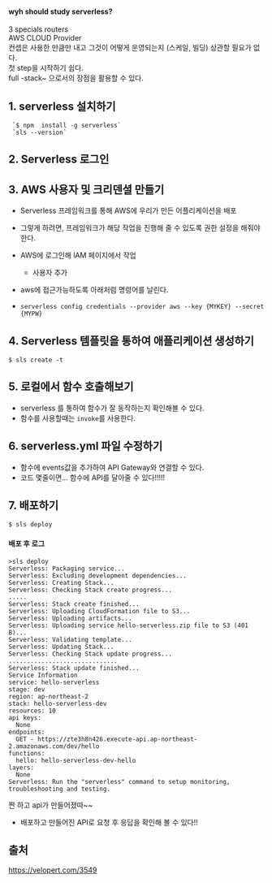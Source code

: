 #### wyh should study serverless? 
3 specials routers  
AWS CLOUD Provider  
컨셉은 사용한 만큼만 내고 그것이 어떻게 운영되는지 (스케일, 빌딩) 상관할 필요가 없다.  
첫 step을 시작하기 쉽다.  
full -stack~ 으로서의 장점을 활용할 수 있다. 
   

## 1. serverless 설치하기
    
```
 `$ npm  install -g serverless`
 `sls --version`
```

## 2.  Serverless 로그인

## 3. AWS 사용자 및 크리덴셜 만들기
- Serverless 프레임워크를 통해 AWS에 우리가 만든 어플리케이션을 배포  
- 그렇게 하려면, 프레임워크가 해당 작업을 진행해 줄 수 있도록 권한 설정을 해줘야 한다. 
- AWS에 로그인해 lAM 페이지에서 작업
	* 사용자 추가

- aws에 접근가능하도록 아래처럼 명령어를 날린다. 	
- `serverless config credentials --provider aws --key {MYKEY} --secret {MYPW} `
	
## 4. Serverless 템플릿을 통하여 애플리케이션 생성하기
  
```
$ sls create -t
```
## 5. 로컬에서 함수 호출해보기
- serverless 를 통하여 함수가 잘 동작하는지 확인해볼 수 있다. 
- 함수를 사용할때는 `invoke`를 사용한다. 
    
## 6. serverless.yml 파일 수정하기 
- 함수에 events값을 추가하여 API Gateway와 연결할 수 있다. 
- 코드 몇줄이면... 함수에 API를 달아줄 수 있다!!!!! 
   
## 7. 배포하기  
  
```
$ sls deploy
```
#### 배포 후 로그 

```
>sls deploy
Serverless: Packaging service...
Serverless: Excluding development dependencies...
Serverless: Creating Stack...
Serverless: Checking Stack create progress...
.....
Serverless: Stack create finished...
Serverless: Uploading CloudFormation file to S3...
Serverless: Uploading artifacts...
Serverless: Uploading service hello-serverless.zip file to S3 (401 B)...
Serverless: Validating template...
Serverless: Updating Stack...
Serverless: Checking Stack update progress...
..............................
Serverless: Stack update finished...
Service Information
service: hello-serverless
stage: dev
region: ap-northeast-2
stack: hello-serverless-dev
resources: 10
api keys:
  None
endpoints:
  GET - https://zte3h8n426.execute-api.ap-northeast-2.amazonaws.com/dev/hello
functions:
  hello: hello-serverless-dev-hello
layers:
  None
Serverless: Run the "serverless" command to setup monitoring, troubleshooting and testing.

```
짠 하고 api가 만들어졌따~~
  
- 배포하고 만들어진 API로 요청 후 응답을 확인해 볼 수 있다!!

   

## 출처
https://velopert.com/3549
